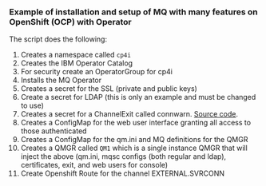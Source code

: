 ### Example of installation and setup of MQ with many features on OpenShift (OCP) with Operator

The script does the following:
1. Creates a namespace called `cp4i`
2. Creates the IBM Operator Catalog
3. For security create an OperatorGroup for cp4i
4. Installs the MQ Operator
5. Creates a secret for the SSL (private and public keys)
6. Create a secret for LDAP (this is only an example and must be changed to use)
7. Creates a secret for a ChannelExit called connwarn.  [Source code](https://github.com/ibm-messaging/mq-exits/tree/master/channel/connwarn).
8. Creates a ConfigMap for the web user interface granting all access to those authenticated
9. Creates a ConfigMap for the qm.ini and MQ definitions for the QMGR
10. Creates a QMGR called `QM1` which is a single instance QMGR that will inject the above (qm.ini, mqsc configs (both regular and ldap), certificates, exit, and web users for console)
11. Create Openshift Route for the channel EXTERNAL.SVRCONN
